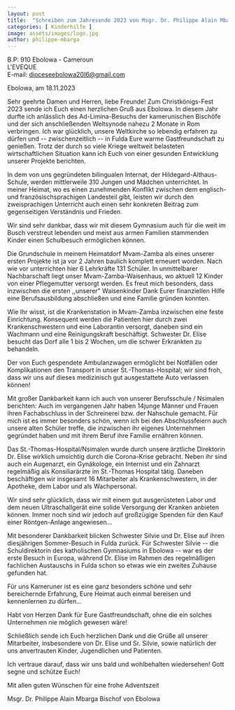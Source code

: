 ```yaml
---
layout: post
title:  "Schreiben zum Jahresende 2023 von Msgr. Dr. Philippe Alain Mbarga Bischof von Ebolowa"
categories: [ Kinderhilfe ]
image: assets/images/logo.jpg
author: philippe-mbarga
---
```


B.P: 910 Ebolowa - Cameroun  
L'EVEQUE  
E-mail: dioceseebolowa20I6@gmail.com  

 
Ebolowa, am 18.11.2023
 

Sehr geehrte Damen und Herren, liebe Freunde!
Zum Christkönigs-Fest 2023 sende ich Euch einen herzlichen Gruß aus Ebolowa. In diesem Jahr durfte ich anlässlich des Ad-Limina-Besuchs der kamerunischen Bischöfe und der sich anschließenden Weltsynode nahezu 2 Monate in Rom verbringen. Ich war glücklich, unsere Weltkirche so lebendig erfahren zµ dürfen und -- zwischenzeitlich -- in Fulda Eure warme Gastfreundschaft zu genießen. Trotz der durch so viele Kriege weltweit belasteten wirtschaftlichen Situation kann ich Euch von einer gesunden Entwicklung unserer  Projekte berichten.

In dem von uns gegründeten bilingualen Internat, der Hildegard-Althaus-Schule, werden mittlerweile 310 Jungen und Mädchen unterrichtet. In meiner Heimat, wo es einen zunehmenden Konflikt zwischen dem englisch- und französischsprachigen Landesteil gibt, leisten wir durch den zweisprachigen Unterricht auch einen sehr konkreten Beitrag zum gegenseitigen Verständnis und Frieden.

Wir sind sehr dankbar, dass wir mit diesem Gymnasium auch für die weit im Busch verstreut lebenden und meist aus armen Familien stammenden Kinder einen Schulbesuch ermöglichen können.

Die Grundschule in meinem Heimatdorf Mvam-Zamba als eines unserer ersten Projekte ist ja vor 2 Jahren baulich komplett erneuert worden. Nach wie vor unterrichten hier 6 Lehrkräfte 131 Schüler. In unmittelbarer Nachbarschaft liegt unser Mvam-Zamba-Waisenhaus, wo aktuell 12 Kinder von einer Pflegemutter versorgt werden. Es freut mich besonders, dass inzwischen die ersten ,,unserer" Waisenkinder Dank Eurer finanziellen Hilfe eine Berufsausbildung abschlie8en und eine Familie gründen konnten.

Wie Ihr wisst, ist die Krankenstation in Mvam-Zamba inzwischen eine feste Einrichtung. Konsequent werden die Patienten hier durch zwei Krankenschwestern und eine Laborantin versorgt, daneben sind ein Wachmann und eine Reinigungskraft beschäftigt. Schwester Dr. Elise besucht das Dorf alle 1 bis 2 Wochen, um die schwer Erkrankten zu behandeln.

Der von Euch gespendete Ambulanzwagen ermöglicht bei Notfällen oder Komplikationen den Transport in unser St.-Thomas-Hospital; wir sind froh, dass wir uns auf dieses medizinisch gut ausgestattete Auto verlassen können!

Mit großer Dankbarkeit kann ich auch von unserer Berufsschule / Nsimalen berichten: Auch im vergangenen Jahr haben 14junge Männer und Frauen ihren Fachabschluss in der Schreinerei bzw. der Nahschule gemacht. Für mich ist es immer besonders schön, wenn ich bei den Abschlussfeiern auch unsere alten Schüler treffe, die inzwischen ihr eigenes Unternehmen gegründet haben und mit ihrem Beruf ihre Familie ernähren  können.

Das St.-Thomas-Hospital/Nsimalen wurde durch unsere ärztliche Direktorin Dr. Elise wirklich umsichtig durch die Corona-Krise gebracht. Neben ihr sind auch ein Augenarzt, ein Gynäkologe, ein Internist und ein Zahnarzt regelmäßig als Konsiliarärzte im St.-Thomas­ Hospital tätig. Daneben beschäftigen wir insgesamt 16 Mitarbeiter als Krankenschwestern, in der Apotheke, dem Labor und als Wachpersonal.

Wir sind sehr glücklich, dass wir mit einem gut ausgerüsteten Labor und dem neuen Ultraschallgerät eine solide Versorgung der Kranken anbieten können. Immer noch sind wir jedoch auf großzügige Spenden für den Kauf einer Röntgen-Anlage angewiesen...

Mit besonderer Dankbarkeit blicken Schwester Silvie und Dr. Elise auf ihren diesjährigen Sommer-Besuch in Fulda zurück. Für Schwester Silvie -- die Schuldirektorin des katholischen Gymnasiums in Ebolowa -- war es der erste Besuch in Europa, während Dr. Elise im Rahmen des regelmäßigen fachlichen Austauschs in Fulda schon so etwas wie ein zweites Zuhause gefunden hat.

Für uns Kameruner ist es eine ganz besonders schöne und sehr bereichernde Erfahrung, Eure Heimat auch einmal bereisen und kennenlernen zu dürfen...

Habt von Herzen Dank für Eure Gastfreundschaft, ohne die ein solches Unternehmen nie möglich gewesen wäre!

Schließlich sende ich Euch herzlichen Dank und die Grüße all unserer Mitarbeiter, insbesondere von Dr. Elise und Sr. Silvie, sowie natürlich der uns anvertrauten Kinder, Jugendlichen und Patienten.

 

Ich vertraue darauf, dass wir uns bald und wohlbehalten wiedersehen! Gott segne und schütze Euch!

Mit allen guten Wünschen für eine frohe Adventszeit

Msgr. Dr. Philippe Alain Mbarga Bischof von Ebolowa